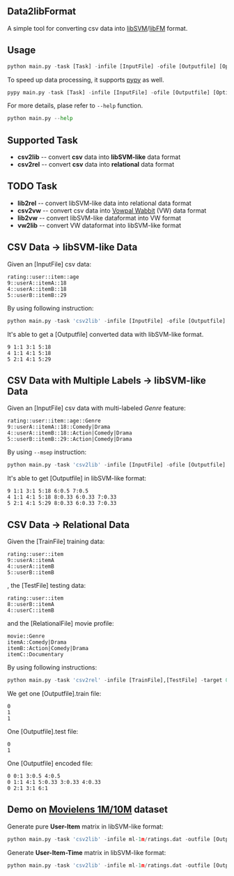 ## Data2libFormat
A simple tool for converting csv data into [libSVM](http://www.csie.ntu.edu.tw/~cjlin/libsvm/)/[libFM](http://www.libfm.org/) format.

## Usage
```python
python main.py -task [Task] -infile [InputFile] -ofile [Outputfile] [Options]
```

To speed up data processing, it supports [pypy](http://pypy.org/) as well. 
```python
pypy main.py -task [Task] -infile [InputFile] -ofile [Outputfile] [Options]
```

For more details, plase refer to `--help` function.
```python
python main.py --help
```

## Supported Task
* **csv2lib** -- convert **csv** data into **libSVM-like** data format
* **csv2rel** -- convert **csv** data into **relational** data format

## TODO Task
* **lib2rel** -- convert libSVM-like data into relational data format
* **csv2vw** -- convert csv data into [Vowpal Wabbit](https://github.com/JohnLangford/vowpal_wabbit) (VW) data format
* **lib2vw** -- convert libSVM-like dataformat into VW format
* **vw2lib** -- convert VW dataformat into libSVM-like format


## CSV Data -> libSVM-like Data
Given an [InputFile] csv data:
```csv
rating::user::item::age
9::userA::itemA::18
4::userA::itemB::18
5::userB::itemB::29
```
By using following instruction: 
```python
python main.py -task 'csv2lib' -infile [InputFile] -ofile [Outputfile] -target 0 -cat 1,2 -num 3 -sep '::' -head 1
```
It's able to get a [Outputfile] converted data with libSVM-like format.
```csv
9 1:1 3:1 5:18
4 1:1 4:1 5:18
5 2:1 4:1 5:29
```

## CSV Data with Multiple Labels -> libSVM-like Data
Given an [InputFile] csv data with multi-labeled *Genre* feature:
```csv
rating::user::item::age::Genre
9::userA::itemA::18::Comedy|Drama
4::userA::itemB::18::Action|Comedy|Drama
5::userB::itemB::29::Action|Comedy|Drama
```
By using `--msep` instruction:
```python
python main.py -task 'csv2lib' -infile [InputFile] -ofile [Outputfile] -target 0 -cat 1,2,4 -num 3 -sep '::' -msep '|' -head 1
```
It's able to get [Outputfile] in libSVM-like format:
```
9 1:1 3:1 5:18 6:0.5 7:0.5
4 1:1 4:1 5:18 8:0.33 6:0.33 7:0.33
5 2:1 4:1 5:29 8:0.33 6:0.33 7:0.33
```

## CSV Data -> Relational Data
Given the [TrainFile] training data:
```csv
rating::user::item
9::userA::itemA
4::userA::itemB
5::userB::itemB
```
, the [TestFile] testing data:
```csv
rating::user::item
8::userB::itemA
4::userC::itemB
```
and the [RelationalFile] movie profile:
```csv
movie::Genre
itemA::Comedy|Drama
itemB::Action|Comedy|Drama
itemC::Documentary
```
By using following instructions:
```python
python main.py -task 'csv2rel' -infile [TrainFile],[TestFile] -target 0 -ofile [Outputfile] -rel [RelationalFile] -rtarget 0 -cat 1,2,4 -num 3 -sep '::' -msep '|' -head 1
```
We get one [Outputfile].train file:
```csv
0
1
1
```
One [Outputfile].test file:
```csv
0
1
```
One [Outputfile] encoded file:
```csv
0 0:1 3:0.5 4:0.5
0 1:1 4:1 5:0.33 3:0.33 4:0.33
0 2:1 3:1 6:1
```

## Demo on [Movielens 1M/10M](http://grouplens.org/datasets/movielens/) dataset
Generate pure **User-Item** matrix in libSVM-like format:
```python
python main.py -task 'csv2lib' -infile ml-1m/ratings.dat -outfile [Outputfile] -sep '::' -target 2 -cat 0,1 -header 0
```

Generate **User-Item-Time** matrix in libSVM-like format:
```python
python main.py -task 'csv2lib' -infile ml-1m/ratings.dat -outfile [Outputfile] -sep '::' -target 2 -cat 0,1 -num 2 -header 0
```
